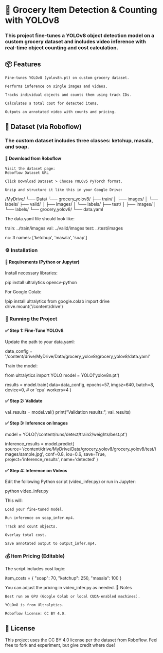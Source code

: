# 🛒 Grocery Item Detection & Counting with YOLOv8

### This project fine-tunes a YOLOv8 object detection model on a custom grocery dataset and includes video inference with real-time object counting and cost calculation.
## 📦 Features

    Fine-tunes YOLOv8 (yolov8n.pt) on custom grocery dataset.

    Performs inference on single images and videos.

    Tracks individual objects and counts them using track IDs.

    Calculates a total cost for detected items.

    Outputs an annotated video with counts and pricing.

## 📂 Dataset (via Roboflow)

### The custom dataset includes three classes: ketchup, masala, and soap.
#### 🔽 Download from Roboflow

    Visit the dataset page:
    Roboflow Dataset URL

    Click Download Dataset > Choose YOLOv5 PyTorch format.

    Unzip and structure it like this in your Google Drive:

/MyDrive/
└── Data/
    └── grocery_yolov8/
        ├── train/
        │   ├── images/
        │   └── labels/
        ├── valid/
        │   ├── images/
        │   └── labels/
        ├── test/
        │   ├── images/
        │   └── labels/
        └── grocery_yolov8/
            └── data.yaml

The data.yaml file should look like:

train: ../train/images
val: ../valid/images
test: ../test/images

nc: 3
names: ['ketchup', 'masala', 'soap']

### ⚙️ Installation
#### 📒 Requirements (Python or Jupyter)

Install necessary libraries:

pip install ultralytics opencv-python

For Google Colab:

!pip install ultralytics
from google.colab import drive
drive.mount('/content/drive')

### 🚀 Running the Project
#### ✅ Step 1: Fine-Tune YOLOv8

Update the path to your data.yaml:

data_config = '/content/drive/MyDrive/Data/grocery_yolov8/grocery_yolov8/data.yaml'

Train the model:

from ultralytics import YOLO
model = YOLO('yolov8n.pt')

results = model.train(
    data=data_config,
    epochs=57,
    imgsz=640,
    batch=8,
    device=0,  # or 'cpu'
    workers=4
)

#### ✅ Step 2: Validate

val_results = model.val()
print("Validation results:", val_results)

#### ✅ Step 3: Inference on Images

model = YOLO('/content/runs/detect/train2/weights/best.pt')

inference_results = model.predict(
    source='/content/drive/MyDrive/Data/grocery_yolov8/grocery_yolov8/test/images/sample.jpg',
    conf=0.8,
    iou=0.6,
    save=True,
    project='inference_results',
    name='detected'
)

#### ✅ Step 4: Inference on Videos

Edit the following Python script (video_infer.py) or run in Jupyter:

python video_infer.py

This will:

    Load your fine-tuned model.

    Run inference on soap_infer.mp4.

    Track and count objects.

    Overlay total cost.

    Save annotated output to output_infer.mp4.

### 💰 Item Pricing (Editable)

The script includes cost logic:

item_costs = {
    "soap": 70,
    "ketchup": 250,
    "masala": 100
}

You can adjust the pricing in video_infer.py as needed.
🧪 Notes

    Best run on GPU (Google Colab or local CUDA-enabled machines).

    YOLOv8 is from Ultralytics.

    Roboflow license: CC BY 4.0.

## 📜 License

This project uses the CC BY 4.0 license per the dataset from Roboflow.
Feel free to fork and experiment, but give credit where due!
